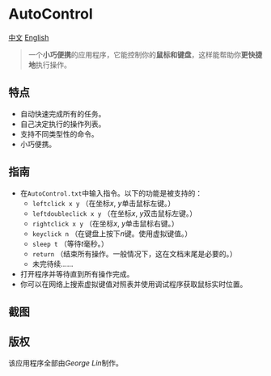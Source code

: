 # AutoControl
[中文](https://github.com/georgel2020/Default/blob/main/README-CN.md) [English](https://github.com/georgel2020/Default/blob/main/README.md)
> 一个**小巧便携**的应用程序，它能控制你的**鼠标和键盘**，这样能帮助你**更快捷地**执行操作。
## 特点
- 自动快速完成所有的任务。
- 自己决定执行的操作列表。
- 支持不同类型性的命令。
- 小巧便携。
## 指南
- 在`AutoControl.txt`中输入指令。以下的功能是被支持的：
  - `leftclick x y` （在坐标*x*, *y*单击鼠标左键。）
  - `leftdoubleclick x y` （在坐标*x*, *y*双击鼠标左键。）
  - `rightclick x y` （在坐标*x*, *y*单击鼠标右键。）
  - `keyclick n` （在键盘上按下*n*键。使用虚拟键值。）
  - `sleep t` （等待*t*毫秒。）
  - `return` （结束所有操作。一般情况下，这在文档末尾是必要的。）
  - 未完待续……
- 打开程序并等待直到所有操作完成。
- 你可以在网络上搜索虚拟键值对照表并使用调试程序获取鼠标实时位置。
## 截图
## 版权
该应用程序全部由*George Lin*制作。
